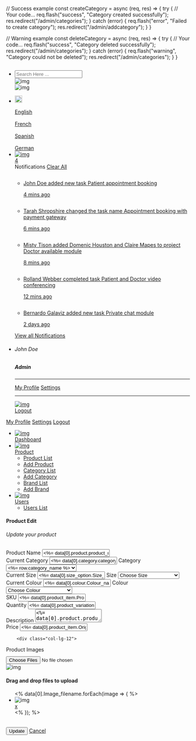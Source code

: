 // Success example
const createCategory = async (req, res) => {
  try {
    // Your code...
    req.flash("success", "Category created successfully");
    res.redirect("/admin/categories");
  } catch (error) {
    req.flash("error", "Failed to create category");
    res.redirect("/admin/addcategory");
  }
}

// Warning example
const deleteCategory = async (req, res) => {
  try {
    // Your code...
    req.flash("success", "Category deleted successfully");
    res.redirect("/admin/categories");
  } catch (error) {
    req.flash("warning", "Category could not be deleted"); 
    res.redirect("/admin/categories");
  }
}

<!DOCTYPE html>
<html lang="en">
<head>
<meta charset="utf-8">
<meta name="viewport" content="width=device-width, initial-scale=1.0, user-scalable=0">
<meta name="description" content="POS - Bootstrap Admin Template">
<meta name="keywords" content="admin, estimates, bootstrap, business, corporate, creative, invoice, html5, responsive, Projects">
<meta name="author" content="Dreamguys - Bootstrap Admin Template">
<meta name="robots" content="noindex, nofollow">
<title>Dreams Pos admin template</title>
<link href="https://unpkg.com/cropperjs/dist/cropper.css" rel="stylesheet">
<script src="https://cdn.jsdelivr.net/npm/cropperjs"></script>
<link rel="shortcut icon" type="image/x-icon" href="/assets/img/favicon.jpg">

<link rel="stylesheet" href="/assets/css/bootstrap.min.css">

<link rel="stylesheet" href="/assets/css/animate.css">

<link rel="stylesheet" href="/assets/plugins/select2/css/select2.min.css">

<link rel="stylesheet" href="/assets/css/dataTables.bootstrap4.min.css">

<link rel="stylesheet" href="/assets/plugins/fontawesome/css/fontawesome.min.css">
<link rel="stylesheet" href="/assets/plugins/fontawesome/css/all.min.css">
 <link href="https://unpkg.com/cropperjs/dist/cropper.css" rel="stylesheet">

<link rel="stylesheet" href="/assets/css/style.css">
<style>
        #error-message {
            color: red;
            animation: flash 1s infinite;
        }

        @keyframes flash {
            0% { opacity: 1; }
            50% { opacity: 0; }
            100% { opacity: 1; }
        }
        img {
    display: block;
    max-width: 100%;
}
.main-container {
  display: none;
    width: 35vw;
    margin: auto;
    display: flex;
    justify-content: center;
    flex-direction: column;
}
.img-container {
    margin-bottom: 10px;
}
.cropped-container {
    width: 400px;
    margin: auto;
    text-align: center;
    justify-content: center;
    background-color: ghostwhite;
    padding: 20px 20px;
    display: none;
    margin-top: 10px;
}
#btn-crop {
    appearance: none;
    background-color: #000000;
    border: 2px solid #1A1A1A;
    border-radius: 15px;
    box-sizing: border-box;
    color: #FFFFFF;
    cursor: pointer;
    display: inline-block;
    font-family: Roobert,-apple-system,BlinkMacSystemFont,"Segoe UI",Helvetica,Arial,sans-serif,"Apple Color Emoji","Segoe UI Emoji","Segoe UI Symbol";
    font-size: 16px;
    font-weight: 600;
    line-height: normal;
    min-width: 0;
    margin-left: auto;
    margin-right: auto;
    outline: none;
    padding: 10px 12px;
    text-align: center;
    text-decoration: none;
    transition: all 300ms cubic-bezier(.23, 1, 0.32, 1);
    user-select: none;
    -webkit-user-select: none;
    touch-action: manipulation;
    width: 100px;
    will-change: transform;
    display: none;
}
#btn-crop:disabled {
    pointer-events: none;
}

#btn-crop:hover {
    box-shadow: rgba(0, 0, 0, 0.25) 0 8px 15px;
    transform: translateY(-2px);
}
#btn-crop:active {
    box-shadow: none;
    transform: translateY(0);
}
#output {
    margin: 0 5px;
    display: block;
    max-width: 100%;
}
    </style>
</head>
<body>
<div id="global-loader">
<div class="whirly-loader"> </div>
</div>

<div class="main-wrapper">

<div class="header">

<div class="header-left active">
<a href="index.html" class="logo">
<img src="/assets/img/logo.png" alt="">
</a>
<a href="index.html" class="logo-small">
<img src="/assets/img/logo-small.png" alt="">
</a>
<a id="toggle_btn" href="javascript:void(0);">
</a>
</div>

<a id="mobile_btn" class="mobile_btn" href="#sidebar">
<span class="bar-icon">
<span></span>
<span></span>
<span></span>
</span>
</a>

<ul class="nav user-menu">

<li class="nav-item">
<div class="top-nav-search">
<a href="javascript:void(0);" class="responsive-search">
<i class="fa fa-search"></i>
</a>
<form action="#">
<div class="searchinputs">
<input type="text" placeholder="Search Here ...">
<div class="search-addon">
<span><img src="/assets/img/icons/closes.svg" alt="img"></span>
</div>
</div>
<a class="btn" id="searchdiv"><img src="/assets/img/icons/search.svg" alt="img"></a>
</form>
</div>
</li>


<li class="nav-item dropdown has-arrow flag-nav">
<a class="nav-link dropdown-toggle" data-bs-toggle="dropdown" href="javascript:void(0);" role="button">
<img src="/assets/img/flags/us1.png" alt="" height="20">
</a>
<div class="dropdown-menu dropdown-menu-right">
<a href="javascript:void(0);" class="dropdown-item">
<img src="/assets/img/flags/us.png" alt="" height="16"> English
</a>
<a href="javascript:void(0);" class="dropdown-item">
<img src="/assets/img/flags/fr.png" alt="" height="16"> French
</a>
<a href="javascript:void(0);" class="dropdown-item">
<img src="/assets/img/flags/es.png" alt="" height="16"> Spanish
</a>
<a href="javascript:void(0);" class="dropdown-item">
<img src="/assets/img/flags/de.png" alt="" height="16"> German
</a>
</div>
</li>


<li class="nav-item dropdown">
<a href="javascript:void(0);" class="dropdown-toggle nav-link" data-bs-toggle="dropdown">
<img src="/assets/img/icons/notification-bing.svg" alt="img"> <span class="badge rounded-pill">4</span>
</a>
<div class="dropdown-menu notifications">
<div class="topnav-dropdown-header">
<span class="notification-title">Notifications</span>
<a href="javascript:void(0)" class="clear-noti"> Clear All </a>
</div>
<div class="noti-content">
<ul class="notification-list">
<li class="notification-message">
<a href="activities.html">
<div class="media d-flex">
<span class="avatar flex-shrink-0">
<img alt="" src="/assets/img/profiles/avatar-02.jpg">
</span>
<div class="media-body flex-grow-1">
<p class="noti-details"><span class="noti-title">John Doe</span> added new task <span class="noti-title">Patient appointment booking</span></p>
<p class="noti-time"><span class="notification-time">4 mins ago</span></p>
</div>
</div>
</a>
</li>
<li class="notification-message">
<a href="activities.html">
<div class="media d-flex">
<span class="avatar flex-shrink-0">
<img alt="" src="/assets/img/profiles/avatar-03.jpg">
</span>
<div class="media-body flex-grow-1">
<p class="noti-details"><span class="noti-title">Tarah Shropshire</span> changed the task name <span class="noti-title">Appointment booking with payment gateway</span></p>
<p class="noti-time"><span class="notification-time">6 mins ago</span></p>
</div>
</div>
</a>
</li>
<li class="notification-message">
<a href="activities.html">
<div class="media d-flex">
<span class="avatar flex-shrink-0">
<img alt="" src="/assets/img/profiles/avatar-06.jpg">
</span>
<div class="media-body flex-grow-1">
<p class="noti-details"><span class="noti-title">Misty Tison</span> added <span class="noti-title">Domenic Houston</span> and <span class="noti-title">Claire Mapes</span> to project <span class="noti-title">Doctor available module</span></p>
<p class="noti-time"><span class="notification-time">8 mins ago</span></p>
</div>
</div>
</a>
</li>
<li class="notification-message">
<a href="activities.html">
<div class="media d-flex">
<span class="avatar flex-shrink-0">
<img alt="" src="/assets/img/profiles/avatar-17.jpg">
</span>
<div class="media-body flex-grow-1">
<p class="noti-details"><span class="noti-title">Rolland Webber</span> completed task <span class="noti-title">Patient and Doctor video conferencing</span></p>
<p class="noti-time"><span class="notification-time">12 mins ago</span></p>
</div>
</div>
</a>
</li>
<li class="notification-message">
<a href="activities.html">
<div class="media d-flex">
<span class="avatar flex-shrink-0">
<img alt="" src="/assets/img/profiles/avatar-13.jpg">
</span>
<div class="media-body flex-grow-1">
<p class="noti-details"><span class="noti-title">Bernardo Galaviz</span> added new task <span class="noti-title">Private chat module</span></p>
<p class="noti-time"><span class="notification-time">2 days ago</span></p>
</div>
</div>
</a>
</li>
</ul>
</div>
<div class="topnav-dropdown-footer">
<a href="activities.html">View all Notifications</a>
</div>
</div>
</li>

<li class="nav-item dropdown has-arrow main-drop">
<a href="javascript:void(0);" class="dropdown-toggle nav-link userset" data-bs-toggle="dropdown">
<span class="user-img"><img src="/assets/img/profiles/avator1.jpg" alt="">
<span class="status online"></span></span>
</a>
<div class="dropdown-menu menu-drop-user">
<div class="profilename">
<div class="profileset">
<span class="user-img"><img src="/assets/img/profiles/avator1.jpg" alt="">
<span class="status online"></span></span>
<div class="profilesets">
<h6>John Doe</h6>
<h5>Admin</h5>
</div>
</div>
<hr class="m-0">
<a class="dropdown-item" href="profile.html"> <i class="me-2" data-feather="user"></i> My Profile</a>
<a class="dropdown-item" href="generalsettings.html"><i class="me-2" data-feather="settings"></i>Settings</a>
<hr class="m-0">
<a class="dropdown-item logout pb-0" href="signin.html"><img src="/assets/img/icons/log-out.svg" class="me-2" alt="img">Logout</a>
</div>
</div>
</li>
</ul>


<div class="dropdown mobile-user-menu">
<a href="javascript:void(0);" class="nav-link dropdown-toggle" data-bs-toggle="dropdown" aria-expanded="false"><i class="fa fa-ellipsis-v"></i></a>
<div class="dropdown-menu dropdown-menu-right">
<a class="dropdown-item" href="profile.html">My Profile</a>
<a class="dropdown-item" href="generalsettings.html">Settings</a>
<a class="dropdown-item" href="signin.html">Logout</a>
</div>
</div>

</div>

<div class="sidebar" id="sidebar">
<div class="sidebar-inner slimscroll">
<div id="sidebar-menu" class="sidebar-menu">
<ul>
<li class="active">
<a href="home"><img src="/assets/img/icons/dashboard.svg" alt="img"><span> Dashboard</span> </a>
</li>
<li class="submenu">
<a href="javascript:void(0);"><img src="/assets/img/icons/product.svg" alt="img"><span> Product</span> <span class="menu-arrow"></span></a>
<ul>
<li><a href="products ">Product List</a></li>
<li><a href="addproduct">Add Product</a></li>
<li><a href="categories">Category List</a></li>
<li><a href="addcategory">Add Category</a></li>

<li><a href="brands">Brand List</a></li>
<li><a href="addbrand">Add Brand</a></li>

</ul>
</li>


<li class="submenu">
<a href="javascript:void(0);"><img src="/assets/img/icons/users1.svg" alt="img"><span> Users</span> <span class="menu-arrow"></span></a>
<ul>
<!-- <li><a href="newuser">New User </a></li> -->
<li><a href="users">Users List</a></li>
</ul>
</li>

</ul>
</div>
</div>
</div>

<div class="page-wrapper">
<div class="content">
<div class="page-header">
<div class="page-title">
<h4>Product Edit</h4>
<h6>Update your product</h6>
</div>
</div>

<div class="card">
  <div class="card-body">
   <form id="cform" enctype="multipart/form-data">
    <div class="row">
        <div class="col-lg-12">
            <div id="error-message" style="color: red;"></div>
        </div>
        <!-- Existing form fields... -->
        <div class="col-lg-3 col-sm-6 col-12">
            <div class="form-group">
                <label>Product Name</label>
                <input type="text" name="product_name" value="<%= data[0].product.product_name %>">
            </div>
        </div>
        <div class="col-lg-3 col-sm-6 col-12">
            <div class="form-group">
                <label>Current Category</label>
                <input type="text" class="form-control" value="<%= data[0].category.category_name %>" readonly>
                <label>Category</label>
                <select class="select" name="category_name">
                    <% categories.forEach((row, index) => { %>
                        <option value="<%= row.category_name %>"><%= row.category_name %></option>
                    <% }); %>
                </select>
            </div>
        </div>
        <div class="col-lg-3 col-sm-6 col-12">
            <div class="form-group">
                <label>Current Size</label>
                <input type="text" class="form-control" value="<%= data[0].size_option.Size_name %>" readonly>
                <label>Size</label>
                <select class="select" id="sizeSelect" name="size">
                    <option value="">Choose Size</option>
                    <% sizeOptions.forEach((row, index) => { %>
                        <option value="<%= row.Size_name %>"><%= row.Size_name %></option>
                    <% }); %>
                </select>
                <input type="hidden" id="finalSize" name="finalSize" value="<%= data[0].size_option.Size_name %>">
            </div>
        </div>
        <div class="col-lg-3 col-sm-6 col-12">
            <div class="form-group">
                <label>Current Colour</label>
                <input type="text" class="form-control" value="<%= data[0].colour.Colour_name %>" readonly>
                <label>Colour</label>
                <select class="select" id="colourSelect" name="Colour_name">
                    <option value="">Choose Colour</option>
                    <% colourOptions.forEach((row, index) => { %>
                        <option value="<%= row.Colour_name %>"><%= row.Colour_name %></option>
                    <% }); %>
                </select>
                <input type="hidden" id="finalColour" name="finalColour" value="<%= data[0].colour.Colour_name %>">
            </div>
        </div>
        <div class="col-lg-3 col-sm-6 col-12">
            <div class="form-group">
                <label>SKU</label>
                <input type="text" name="SKU" value="<%= data[0].product_item.Product_sku %>">
            </div>
        </div>
        <div class="col-lg-3 col-sm-6 col-12">
            <div class="form-group">
                <label>Quantity</label>
                <input type="text" name="Qty_in_stock" value="<%= data[0].product_variation.Qty_in_stock %>">
            </div>
        </div>
        <div class="col-lg-12">
            <div class="form-group">
                <label>Description</label>
                <textarea class="form-control" name="product_description" id="productDescription"><%= data[0].product.product_description %></textarea>
            </div>
        </div>
        <div class="col-lg-3 col-sm-6 col-12">
            <div class="form-group">
                <label>Price</label>
                <input type="text" name="price" value="<%= data[0].product_item.Original_price %>">
            </div>
        </div>
        
        <div class="col-lg-12">
  <div class="form-group">
    <label> Product Images</label>
    <div class="main-container">
    <div class="img-container">
        <img id="image" src=""> <!-- Initial image or placeholder -->
    </div>
    <div class="cropped-container">
        <img src="" id="output"> <!-- Display cropped image here -->
    </div>
    <button id="btn-crop" type="button">Crop</button><!-- Button for cropping -->
</div>

   <div class="image-upload">
    <input type="file" id="product_image_input" onchange="displayThumbnails(event)" name="product_images" multiple>
    <div class="image-uploads">
        <img id="thumbnail" src="../assets/img/icons/upload.svg" alt="img">
        <h4>Drag and drop files to upload</h4>
    </div>
</div>
  </div>
</div>


<!-- GET IT -->
<div class="col-12" id="productListSection" style="display: visible;">
  <div class="product-list">
    <ul class="row" id="imageList">
              <!-- Existing images will be appended here -->
          <% data[0].Image_filename.forEach(image => { %>
            <li>
              <div class="productviews">
                <div class="productviewsimg">
                  <img src="<%= image %>" alt="img">
                </div>
                <div class="productviewscontent">
                  <div class="productviewsname"></div>
                <a href="javascript:void(0);" class="hideset" onclick="removeImage(this, '<%= image %>')">x</a>
                </div>
              </div>
            </li>
          <% }); %>
            </ul>
  </div>
</div>
<div class="col-12 justify-content-center pb-4 mx-auto">
<h6 id="error-message" class="text-center"></h6>
</div>
<div class="col-lg-12">
        <div class="col-lg-12">
            <input type="hidden" name="id" value="<%= data[0]._id %>">
            <button type="submit" class="btn btn-submit me-2">Update</button>
            <a href="/admin/products" class="btn btn-cancel">Cancel</a>
        </div>
    </div>
</form>

  </div>
</div>







<script src="/assets/js/jquery-3.6.0.min.js"></script>

<script src="/assets/js/feather.min.js"></script>

<script src="/assets/js/jquery.slimscroll.min.js"></script>

<script src="/assets/js/jquery.dataTables.min.js"></script>
<script src="/assets/js/dataTables.bootstrap4.min.js"></script>

<script src="/assets/js/bootstrap.bundle.min.js"></script>

<script src="/assets/plugins/select2/js/select2.min.js"></script>

<script src="/assets/plugins/sweetalert/sweetalert2.all.min.js"></script>
<script src="/assets/plugins/sweetalert/sweetalerts.min.js"></script>

<script src="/assets/js/script.js"></script>


<script>
      let croppedLength = 0
       let initialImageCount = <%= data[0].Image_filename.length %>;
     // Function to check the number of images
        function checkImageCount() {
        //    const imageCount = productImageContainer.find('li').length; // Get the number of <li> elements
            const imageCount =croppedLength+ initialImageCount; // Get the number of <li> elements
                console.log(croppedLength);
                console.log("Initial image count:",initialImageCount);
            if (imageCount < 3 || imageCount > 5) {
                document.getElementById('error-message').textContent = 'Please upload a minimum of 3 images and a maximum of 5 images.';
                return false;
            } else {
                document.getElementById('error-message').textContent = '';
               
                return true;
            }
        } 
          

   // Function to remove an image from the UI and database
    function removeImage(element, imageSrc) {
        
        const productId = '<%= data[0]._id %>'; // Replace with the actual product ID

        $.ajax({
            url: '/admin/editproduct/delete-image',
            type: 'POST',
            data: {
                image: imageSrc,
                productId: productId
            },
            success: function (response) {
                if (response.success) {
                    // Remove the image from the UI
                    $(element).closest('li').remove();
                    

                    // Update the image list with the new data
                    if (response.newImageList) {
                        
                        $('#imageList').empty();
                        response.newImageList.forEach((image) => {
                            $('#imageList').append(
                                `<li>
                                    <div class="productviews">
                                        <div class="productviewsimg">
                                            <img src="${image}" alt="img">
                                        </div>
                                        <div class="productviewscontent">
                                            <div class="productviewsname"></div>
                                            <a href="javascript:void(0);" class="hideset" onclick="removeImage(this, '${image}')">x</a>
                                        </div>
                                    </div>
                                </li>`
                            );
                        });
                    }

                    // Check the number of images
                    checkImageCount();
                    console.log(initialImageCount);
                    // Show a success message
                    $('#error-message').text('Image removed successfully.');

                    // Update the initialImageCount with the new image list length
                    initialImageCount = response.newImageList.length;
                     checkImageCount();

                } else {
                    // Handle errors
                    $('#error-message').text('Failed to remove image.');
                }
            },
            error: function (xhr, status, error) {
                console.error('Error removing image:', error);
                $('#error-message').text('Error removing image.');
            }
        });
    }

// ENDS HERE IMAGE DELETION 

$(document).ready(function () {
        const productImageContainer = $('#imageList');

        const imageElement = document.getElementById('image');
        let cropper;
        let croppedImages = [];
      
         

        // Function to initialize existing images
        function initializeExistingImages(images) {
            images.forEach((imageSrc) => {
                addImageToList(imageSrc);
                croppedImages.push(imageSrc);
            });
             checkImageCount();
        }

        // Function to add an image to the list
        function addImageToList(imageSrc) {
            const imgElement = $('<img>').attr('src', imageSrc).addClass('uploaded-image');
            const liElement = $('<li>').addClass('ps-0').append(
                $('<div>').addClass('productviewset').append(
                    $('<div>').addClass('productviewsimg').append(imgElement),
                    $('<div>').addClass('productviewscontent').append(
                        $('<a>').attr('href', 'javascript:void(0);').addClass('hideset').html('<i class="fa fa-trash-alt"></i>').on('click', function () {
                            $(this).closest('li').remove();
                            croppedLength--
                            const index = croppedImages.indexOf(imageSrc);
                            if (index > -1) {
                                croppedImages.splice(index, 1);
                            }
                            // Check the number of images
                            checkImageCount();
                        })
                    )
                )
            );

            productImageContainer.append(liElement);
            $('#productListSection').show();
            croppedImages.push(imageSrc);
        }

        // Function to initialize the cropper
        function initializeCropper(imageSrc) {
            if (cropper) {
                cropper.destroy();
            }
            imageElement.src = imageSrc;
            cropper = new Cropper(imageElement, {
                aspectRatio: 1,
                viewMode: 1,
            });
            $('.main-container').show(); // Show the main container
            $('#btn-crop').show(); // Show the main container
        }

        // Function to display an image for cropping
        function displayImage(event) {
            const files = event.target.files;
            if (files.length > 0) {
                const reader = new FileReader();
                reader.onload = (e) => {
                    initializeCropper(e.target.result);
                };
                reader.readAsDataURL(files[0]);
            }
        }

       

        // Event listener for file input change
    $('#product_image_input').on('change', function(event) {
            if (croppedImages.length >= 5) {
                document.getElementById('error-message').textContent = 'You can upload a maximum of 5 images.';
                return;
            }
            displayImage(event);
        });

        // Event listener for crop button click
    $('#btn-crop').on('click', function() {
            if (cropper) {
                const croppedCanvas = cropper.getCroppedCanvas({
                    width: 300,
                    height: 300,
                });
                const croppedImage = croppedCanvas.toDataURL("image/png");
                croppedImages.push(croppedImage);
                croppedLength++

                addImageToList(croppedImage);
                cropper.reset();
                $('.main-container').hide();

                // Check the number of images
                checkImageCount();
            }
        });

        // Hide the thumbnail initially
        $('#thumbnail').hide();
    $('#product_image_input').on('click', function() {
            if (!this.value) {
                $('#thumbnail').show();
            }
        });

        const validationRegex = {
            product_name: /^[a-zA-Z0-9\s\-]+$/,
            SKU: /^(?!-)(?!.*--)[a-zA-Z0-9-]+$/,
            Qty_in_stock: /^[1-9]\d*$/,
            product_description: /^.+$/s,
            price: /^(?!0(\.0{1,2})?$)\d+(\.\d{1,2})?$/
        };

        function validateForm() {
            let errorMessage = '';

            const product_name = document.querySelector('input[name="product_name"]').value.trim();
            const SKU = document.querySelector('input[name="SKU"]').value.trim();
            const Qty_in_stock = document.querySelector('input[name="Qty_in_stock"]').value.trim();
            const product_description = document.querySelector('textarea[name="product_description"]').value.trim();
            const price = document.querySelector('input[name="price"]').value.trim();

            if (!product_name || !validationRegex.product_name.test(product_name)) {
                errorMessage += 'Product Name is required and should be alphanumeric. ';
            }
            if (!SKU || !validationRegex.SKU.test(SKU)) {
                errorMessage += 'SKU is required and should be alphanumeric. ';
            }
            if (!Qty_in_stock || !validationRegex.Qty_in_stock.test(Qty_in_stock)) {
                errorMessage += 'Quantity in Stock is required and should be a numeric value. ';
            }
            if (!product_description || !validationRegex.product_description.test(product_description)) {
                errorMessage += 'Product Description is required. ';
            }
            if (!price || !validationRegex.price.test(price)) {
                errorMessage += 'Price is required and should be a valid numeric format (e.g., 10 or 10.99). ';
            }

            if (errorMessage) {
                document.getElementById('error-message').textContent = errorMessage.trim();
                return false;
            }

            // If validation passes, clear any previous error messages
            document.getElementById('error-message').textContent = '';

            // Update the hidden fields with the final selected size and color
            const sizeSelect = document.getElementById('sizeSelect');
            const finalSize = document.getElementById('finalSize');

            const colourSelect = document.getElementById('colourSelect');
            const finalColour = document.getElementById('finalColour');

            if (sizeSelect.value === "" || sizeSelect.value === "Choose Size") {
                finalSize.value = '<%= data[0].size_option.Size_name %>';
            } else {
                finalSize.value = sizeSelect.value;
            }

            if (colourSelect.value === "" || colourSelect.value === "Choose Colour") {
                finalColour.value = '<%= data[0].colour.Colour_name %>';
            } else {
                finalColour.value = colourSelect.value;
            }

            // Check the number of images before form submission
            return checkImageCount();
        }

        // Form submission handling
    document.getElementById('cform').addEventListener('submit', function(event) {
            event.preventDefault();

            if (validateForm()) {
                // const formData = new FormData(this);
               const formData = new FormData(document.getElementById('cform'));

                // Append cropped images to FormData
                croppedImages.forEach((image, index) => {
                    formData.append(`product_images[]`, image);
                      console.log(formData);
                });
                
                 fetch('/admin/editproduct', {
                    method: 'POST',
                    body: formData
                })
                    .then(response => {
                        if (response.redirected) {
                            window.location.href = response.url;
                        } else {
                            return response.json().then(data => {
                                if (data.message) {
                                    document.getElementById('error-message').textContent = data.message;
                                }
                            });
                        }
                    })
                    .catch(error => {
                        document.getElementById('error-message').textContent = 'An error occurred. Please try again.';
                    });

                // Proceed with form submission (native form submission)
                // this.submit();
            }
        });

       
    });
</script>

</body>
</html>